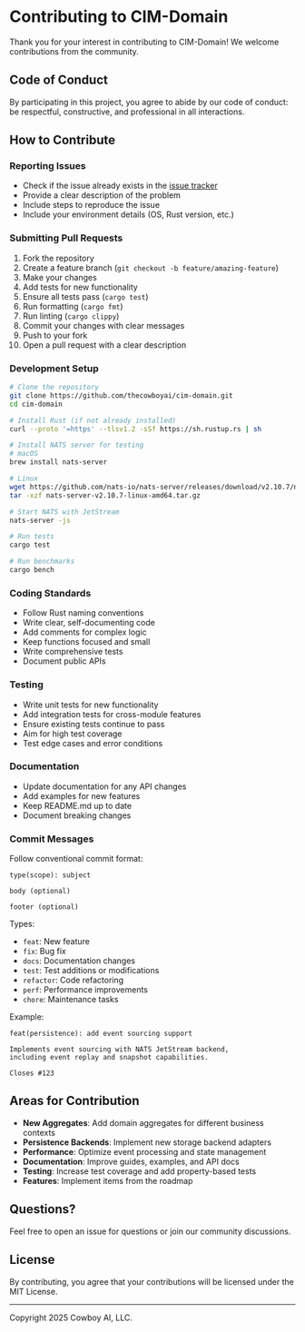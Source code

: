 # Contributing to CIM-Domain

Thank you for your interest in contributing to CIM-Domain! We welcome contributions from the community.

## Code of Conduct

By participating in this project, you agree to abide by our code of conduct: be respectful, constructive, and professional in all interactions.

## How to Contribute

### Reporting Issues

- Check if the issue already exists in the [issue tracker](https://github.com/thecowboyai/cim-domain/issues)
- Provide a clear description of the problem
- Include steps to reproduce the issue
- Include your environment details (OS, Rust version, etc.)

### Submitting Pull Requests

1. Fork the repository
2. Create a feature branch (`git checkout -b feature/amazing-feature`)
3. Make your changes
4. Add tests for new functionality
5. Ensure all tests pass (`cargo test`)
6. Run formatting (`cargo fmt`)
7. Run linting (`cargo clippy`)
8. Commit your changes with clear messages
9. Push to your fork
10. Open a pull request with a clear description

### Development Setup

```bash
# Clone the repository
git clone https://github.com/thecowboyai/cim-domain.git
cd cim-domain

# Install Rust (if not already installed)
curl --proto '=https' --tlsv1.2 -sSf https://sh.rustup.rs | sh

# Install NATS server for testing
# macOS
brew install nats-server

# Linux
wget https://github.com/nats-io/nats-server/releases/download/v2.10.7/nats-server-v2.10.7-linux-amd64.tar.gz
tar -xzf nats-server-v2.10.7-linux-amd64.tar.gz

# Start NATS with JetStream
nats-server -js

# Run tests
cargo test

# Run benchmarks
cargo bench
```

### Coding Standards

- Follow Rust naming conventions
- Write clear, self-documenting code
- Add comments for complex logic
- Keep functions focused and small
- Write comprehensive tests
- Document public APIs

### Testing

- Write unit tests for new functionality
- Add integration tests for cross-module features
- Ensure existing tests continue to pass
- Aim for high test coverage
- Test edge cases and error conditions

### Documentation

- Update documentation for any API changes
- Add examples for new features
- Keep README.md up to date
- Document breaking changes

### Commit Messages

Follow conventional commit format:

```
type(scope): subject

body (optional)

footer (optional)
```

Types:
- `feat`: New feature
- `fix`: Bug fix
- `docs`: Documentation changes
- `test`: Test additions or modifications
- `refactor`: Code refactoring
- `perf`: Performance improvements
- `chore`: Maintenance tasks

Example:
```
feat(persistence): add event sourcing support

Implements event sourcing with NATS JetStream backend,
including event replay and snapshot capabilities.

Closes #123
```

## Areas for Contribution

- **New Aggregates**: Add domain aggregates for different business contexts
- **Persistence Backends**: Implement new storage backend adapters
- **Performance**: Optimize event processing and state management
- **Documentation**: Improve guides, examples, and API docs
- **Testing**: Increase test coverage and add property-based tests
- **Features**: Implement items from the roadmap

## Questions?

Feel free to open an issue for questions or join our community discussions.

## License

By contributing, you agree that your contributions will be licensed under the MIT License.

---
Copyright 2025 Cowboy AI, LLC. 